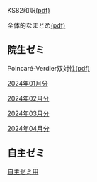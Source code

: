 [](モース理論[(pdf)](morse-th/morse-th.pdf))

[](層理論まとめノート[(pdf)](shv/shv.pdf))

[](帰納圏について[(pdf:2023年8月分)](monthly-category/2023-08-abst.pdf))

[](続・帰納圏について[(pdf:2023年12月分)](monthly-category/2023-12.pdf))

[](準アーベル圏について[(pdf)](quasi-abel/quasi-abel.pdf))
[](位相空間まとめノート[(pdf)](topo/topo.pdf))
[](ツェルナー和訳[(pdf)](zerner/zerner1971.pdf))

KS82和訳[(pdf)](KS82-ja/KS82-ja.pdf)

全体的なまとめ[(pdf)](grad-seminar/ks90-notes.pdf)

## 院生ゼミ

Poincaré-Verdier双対性[(pdf)](grad-seminar/PV-duality.pdf)


[2024年01月分](grad-notes/2024-01.md)

[2024年02月分](grad-notes/2024-02.md)

[2024年03月分](grad-notes/2024-03.md)

[2024年04月分](grad-notes/2024-04.md)

## 自主ゼミ

[自主ゼミ用](seminar.md)

